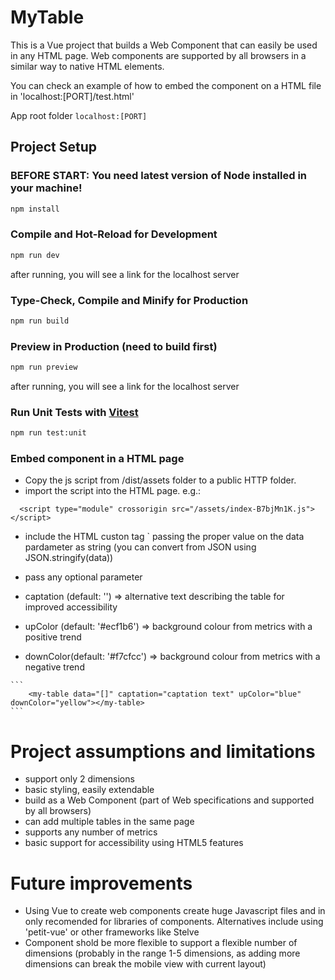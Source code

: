 # MyTable

This is a Vue project that builds a Web Component that can easily be used in any HTML page.
Web components are supported by all browsers in a similar way to native HTML elements.

You can check an example of how to embed the component on a HTML file in 'localhost:[PORT]/test.html'

App root folder `localhost:[PORT]` 


## Project Setup

### BEFORE START: You need latest version of Node installed in your machine!

```sh
npm install
```

### Compile and Hot-Reload for Development

```sh
npm run dev
```
after running, you will see a link for the localhost server


### Type-Check, Compile and Minify for Production

```sh
npm run build
```

### Preview in Production (need to build first)

```sh
npm run preview
```
after running, you will see a link for the localhost server

### Run Unit Tests with [Vitest](https://vitest.dev/)

```sh
npm run test:unit
```

### Embed component in a HTML page

 - Copy the js script from /dist/assets folder to a public HTTP folder.
 - import the script into the HTML page. e.g.:
 ```
   <script type="module" crossorigin src="/assets/index-B7bjMn1K.js"></script>
 ```
  - include the HTML custon tag `<my-table data="[]"></my-table> passing the proper value on the data pardameter as string (you can convert from JSON using JSON.stringify(data))

  - pass any optional parameter 
   - captation (default: '') => alternative text describing the table for improved accessibility
   - upColor (default: '#ecf1b6') => background colour from metrics with a positive trend
   - downColor(default: '#f7cfcc') => background colour from metrics with a negative trend

    ```
        <my-table data="[]" captation="captation text" upColor="blue" downColor="yellow"></my-table>
    ```

# Project assumptions and limitations
- support only 2 dimensions
- basic styling, easily extendable
- build as a Web Component (part of Web specifications and supported by all browsers)
- can add multiple tables in the same page
- supports any number of metrics
- basic support for accessibility using HTML5 features

# Future improvements
 - Using Vue to create web components create huge Javascript files and in only recomended for libraries of components.
 Alternatives include using 'petit-vue' or other frameworks like Stelve
 - Component shold be more flexible to support a flexible number of dimensions (probably in the range 1-5 dimensions, as adding more dimensions can break the mobile view with current layout)
